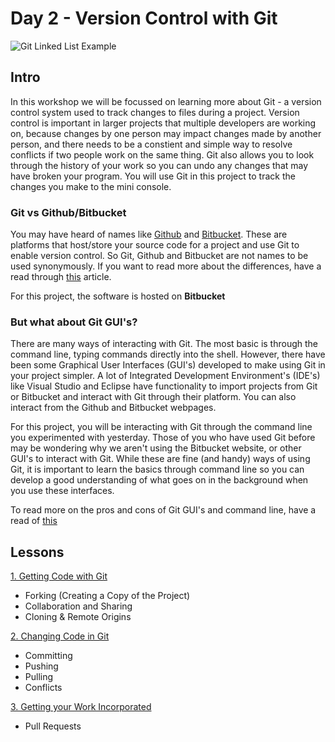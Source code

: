# Day 2 - Version Control with Git

![Git Linked List Example](https://encrypted-tbn0.gstatic.com/images?q=tbn:ANd9GcT-gtjD0wp0QJuTGvA0pjHgFYgWPmzb92tu-w&usqp=CAU)

## Intro

In this workshop we will be focussed on learning more about Git - a version control system used to track changes to files during a project. Version control is important in larger projects that multiple developers are working on, because changes by one person may impact changes made by another person, and there needs to be a constient and simple way to resolve conflicts if two people work on the same thing. Git also allows you to look through the history of your work so you can undo any changes that may have broken your program. You will use Git in this project to track the changes you make to the mini console.

### Git vs Github/Bitbucket
You may have heard of names like [Github](https://github.com/) and [Bitbucket](https://bitbucket.org/). These are platforms that host/store your source code for a project and use Git to enable version control. So Git, Github and Bitbucket are not names to be used synonymously. If you want to read more about the differences, have a read through [this](https://www.theserverside.com/video/Git-vs-GitHub-What-is-the-difference-between-them) article. 

For this project, the software is hosted on **Bitbucket**

### But what about Git GUI's?

There are many ways of interacting with Git. The most basic is through the command line, typing commands directly into the shell. However, there have been some Graphical User Interfaces (GUI's) developed to make using Git in your project simpler. A lot of Integrated Development Environment's (IDE's) like Visual Studio and Eclipse have functionality to import projects from Git or Bitbucket and interact with Git through their platform. You can also interact from the Github and Bitbucket webpages. 

For this project, you will be interacting with Git through the command line you experimented with yesterday. Those of you who have used Git before may be wondering why we aren't using the Bitbucket website, or other GUI's to interact with Git. While these are fine (and handy) ways of using Git, it is important to learn the basics through command line so you can develop a good understanding of what goes on in the background when you use these interfaces.

To read more on the pros and cons of Git GUI's and command line, have a read of [this](https://practicalgit.com/blog/learn-git-gui-or-command-line.html#:~:text=Git%20CLI%3A%20CLI%20stands%20for,tell%20Git%20what%20to%20do.&text=Git%20GUI%3A%20GUI%20stands%20for,offer%20an%20interactive%20Git%20experience.)

## Lessons

[1. Getting Code with Git](gettingcode.md)
   
  * Forking (Creating a Copy of the Project)
  * Collaboration and Sharing
  * Cloning & Remote Origins

[2. Changing Code in Git](changingcode.md)  

  * Committing
  * Pushing
  * Pulling
  * Conflicts

[3. Getting your Work Incorporated](incorporatingcode.md)

  * Pull Requests

